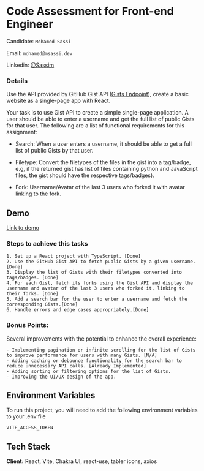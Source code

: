 
# Code Assessment for Front-end Engineer

Candidate: `Mohamed Sassi`

Email: `mohamed@msassi.dev`

Linkedin: [@Sassim](https://www.linkedin.com/in/sassim/)


### Details
Use the API provided by GitHub Gist API ([Gists Endpoint](https://docs.github.com/en/rest/gists?apiVersion=2022-11-28)), create a basic website as a single-page app with React.

Your task is to use Gist API to create a simple single-page application. A user should be able to enter a username and get the full list of public Gists for that user. The following are a list of functional requirements for this assignment:

- Search: When a user enters a username, it should be able to get a full list of public Gists by that user.

- Filetype: Convert the filetypes of the files in the gist into a tag/badge, e.g, if the returned gist has list of files containing python and JavaScript files, the gist should have the respective tags/badges).

- Fork: Username/Avatar of the last 3 users who forked it with avatar linking to the fork.

## Demo

[Link to demo](https://test-project-fcqu.onrender.com/)


### Steps to achieve this tasks
    1. Set up a React project with TypeScript. [Done]
    2. Use the GitHub Gist API to fetch public Gists by a given username. [Done]
    3. Display the list of Gists with their filetypes converted into tags/badges. [Done]
    4. For each Gist, fetch its forks using the Gist API and display the username and avatar of the last 3 users who forked it, linking to their forks. [Done]
    5. Add a search bar for the user to enter a username and fetch the corresponding Gists.[Done]
    6. Handle errors and edge cases appropriately.[Done]


### Bonus Points:

Several improvements with the potential to enhance the overall experience:

    - Implementing pagination or infinite scrolling for the list of Gists to improve performance for users with many Gists. [N/A]
    - Adding caching or debounce functionality for the search bar to reduce unnecessary API calls. [Already Implemented]
    - Adding sorting or filtering options for the list of Gists.
    - Improving the UI/UX design of the app.




## Environment Variables

To run this project, you will need to add the following environment variables to your .env file

`VITE_ACCESS_TOKEN`



## Tech Stack

**Client:** React, Vite, Chakra UI, react-use, tabler icons, axios
